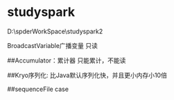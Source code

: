 # studyspark
D:\spderWorkSpace\studyspark2

BroadcastVariable广播变量
只读

##Accumulator：累计器
只能累计，不能读


##Kryo序列化:
比Java默认序列化快，并且更小内存小10倍

##sequenceFile
case
